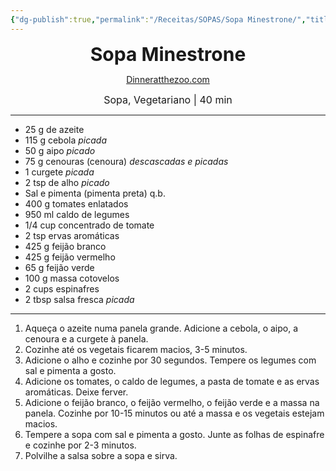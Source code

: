 ```yaml
---
{"dg-publish":true,"permalink":"/Receitas/SOPAS/Sopa Minestrone/","title":"Sopa Minestrone","tags":["💚ok","gardenEntry"]}
---
```


<div style="text-align: center;"> <span style="font-size: 30px;"><b>Sopa Minestrone</b></span> </div>

<span class="center"> <center> [Dinneratthezoo.com](https://www.dinneratthezoo.com/olive-garden-minestrone-soup/) </center></span>

<div style="text-align: center;"> <span style="font-size: 16px;">  Sopa, Vegetariano | 40 min </span> </div>

---
- 25 g de azeite
- 115 g cebola *picada*
- 50 g aipo *picado*
- 75 g cenouras (cenoura) *descascadas e picadas*
- 1 curgete *picada*
- 2 tsp de alho *picado*
- Sal e pimenta (pimenta preta) q.b.
- 400 g tomates enlatados
- 950 ml caldo de legumes
- 1/4 cup concentrado de tomate
- 2 tsp ervas aromáticas
- 425 g feijão branco
- 425 g feijão vermelho
- 65 g feijão verde
- 100 g massa cotovelos
- 2 cups espinafres
- 2 tbsp salsa fresca *picada*
---
1. Aqueça o azeite numa panela grande. Adicione a cebola, o aipo, a cenoura e a curgete à panela.
2. Cozinhe até os vegetais ficarem macios, 3-5 minutos.
3. Adicione o alho e cozinhe por 30 segundos. Tempere os legumes com sal e pimenta a gosto.
4. Adicione os tomates, o caldo de legumes, a pasta de tomate e as ervas aromáticas. Deixe ferver.
5. Adicione o feijão branco, o feijão vermelho, o feijão verde e a massa na panela. Cozinhe por 10-15 minutos ou até a massa e os vegetais estejam macios.
6. Tempere a sopa com sal e pimenta a gosto. Junte as folhas de espinafre e cozinhe por 2-3 minutos.
7. Polvilhe a salsa sobre a sopa e sirva.